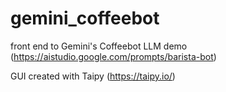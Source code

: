 # gemini_coffeebot
front end to Gemini's Coffeebot LLM demo (https://aistudio.google.com/prompts/barista-bot)

GUI created with Taipy (https://taipy.io/)
